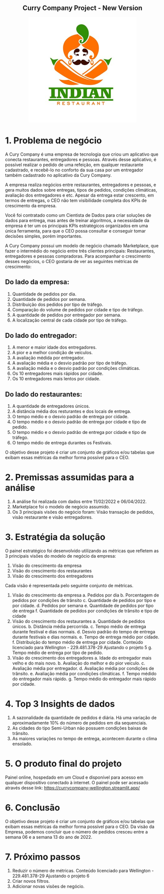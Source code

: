 <h2 align="center"; font-family: "Courier New", monospace; color: white;'>
        Curry Company Project - New Version </h2>
 
<p align="center">
 <img src="curry.png" alt="Texto alternativo">
</p>

# 1. Problema de negócio

A Cury Company é uma empresa de tecnologia que criou um
aplicativo que conecta restaurantes, entregadores e pessoas.
Através desse aplicativo, é possível realizar o pedido de uma refeição,
em qualquer restaurante cadastrado, e recebê-lo no conforto da sua
casa por um entregador também cadastrado no aplicativo da Cury Company.

A empresa realiza negócios entre restaurantes, entregadores e pessoas, e gera muitos dados sobre entregas, tipos de pedidos, condições climáticas, avaliação dos entregadores e etc. Apesar da entrega estar crescento, em termos de entregas, o CEO não tem visibilidade completa dos KPIs de crescimento da empresa.

Você foi contratado como um Cientista de Dados para criar soluções de dados para entrega, mas antes de treinar algoritmos, a necessidade da empresa é ter um os principais KPIs estratégicos organizados em uma única ferramenta, para que o CEO possa consultar e conseguir tomar decisões simples, porém importantes.

A Cury Company possui um modelo de negócio chamado Marketplace, que fazer o intermédio do negócio entre três clientes principais: Restaurantes, entregadores e pessoas compradoras. Para
acompanhar o crescimento desses negócios, o CEO gostaria de ver as seguintes métricas de crescimento:

## Do lado da empresa:

1. Quantidade de pedidos por dia.
2. Quantidade de pedidos por semana.
3. Distribuição dos pedidos por tipo de tráfego.
4. Comparação do volume de pedidos por cidade e tipo de tráfego.
5. A quantidade de pedidos por entregador por semana.
6. A localização central de cada cidade por tipo de tráfego.

## Do lado do entregador:

1. A menor e maior idade dos entregadores.
2. A pior e a melhor condição de veículos.
3. A avaliação médida por entregador.
4. A avaliação média e o desvio padrão por tipo de tráfego.
5. A avaliação média e o desvio padrão por condições climáticas.
6. Os 10 entregadores mais rápidos por cidade.
7. Os 10 entregadores mais lentos por cidade.

## Do lado do restaurantes:

1. A quantidade de entregadores únicos.
2. A distância média dos resturantes e dos locais de entrega.
3. O tempo médio e o desvio padrão de entrega por cidade.
4. O tempo médio e o desvio padrão de entrega por cidade e tipo de
pedido.
5. O tempo médio e o desvio padrão de entrega por cidade e tipo de
tráfego.
6. O tempo médio de entrega durantes os Festivais.

O objetivo desse projeto é criar um conjunto de gráficos e/ou tabelas
que exibam essas métricas da melhor forma possível para o CEO.

# 2. Premissas assumidas para a análise

1. A análise foi realizada com dados entre 11/02/2022 e 06/04/2022.
2. Marketplace foi o modelo de negócio assumido.
3. Os 3 principais visões do negócio foram: Visão transação de
pedidos, visão restaurante e visão entregadores.

# 3. Estratégia da solução

O painel estratégico foi desenvolvido utilizando as métricas que
refletem as 3 principais visões do modelo de negócio da empresa:

1. Visão do crescimento da empresa
2. Visão do crescimento dos restaurantes
3. Visão do crescimento dos entregadores

Cada visão é representada pelo seguinte conjunto de métricas.

1. Visão do crescimento da empresa
a. Pedidos por dia
b. Porcentagem de pedidos por condições de trânsito
c. Quantidade de pedidos por tipo e por cidade.
d. Pedidos por semana
e. Quantidade de pedidos por tipo de entrega
f. Quantidade de pedidos por condições de trânsito e tipo de
cidade
2. Visão do crescimento dos restaurantes
a. Quantidade de pedidos únicos.
b. Distância média percorrida.
c. Tempo médio de entrega durante festival e dias normais.
d. Desvio padrão do tempo de entrega durante festivais e dias
normais.
e. Tempo de entrega médio por cidade.
f. Distribuição do tempo médio de entrega por cidade.
Conteúdo licenciado para Wellington - 229.481.378-29
Ajustando o projeto 5
g. Tempo médio de entrega por tipo de pedido.
3. Visão do crescimento dos entregadores
a. Idade do entregador mais velho e do mais novo.
b. Avaliação do melhor e do pior veículo.
c. Avaliação média por entregador.
d. Avaliação média por condições de trânsito.
e. Avaliação média por condições climáticas.
f. Tempo médido do entregador mais rápido.
g. Tempo médio do entregador mais rápido por cidade.

# 4. Top 3 Insights de dados

1. A sazonalidade da quantidade de pedidos é diária. Há uma
variação de aproximadamente 10% do número de pedidos em dia
sequenciais.
2. As cidades do tipo Semi-Urban não possuem condições baixas de
trânsito.
3. As maiores variações no tempo de entrega, acontecem durante o
clima ensolado.

# 5. O produto final do projeto

Painel online, hospedado em um Cloud e disponível para acesso em
qualquer dispositivo conectado à internet.
O painel pode ser acessado através desse link: https://currycompany-wellington.streamlit.app/

# 6. Conclusão

O objetivo desse projeto é criar um conjunto de gráficos e/ou tabelas
que exibam essas métricas da melhor forma possível para o CEO.
Da visão da Empresa, podemos concluir que o número de pedidos
cresceu entre a semana 06 e a semana 13 do ano de 2022.

# 7. Próximo passos

1. Reduzir o número de métricas.
Conteúdo licenciado para Wellington - 229.481.378-29
Ajustando o projeto 6
2. Criar novos filtros.
3. Adicionar novas visões de negócio.


